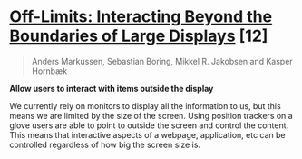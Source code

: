 # [Off-Limits: Interacting Beyond the Boundaries of Large Displays](http://dl.acm.org/citation.cfm?id=2858083) [12]

> Anders Markussen, Sebastian Boring, Mikkel R. Jakobsen and Kasper Hornbæk

**Allow users to interact with items outside the display**

We currently rely on monitors to display all the information to us, but this means we are limited by the size of the screen. Using position trackers on a glove users are able to point to outside the screen and control the content. This means that interactive aspects of a webpage, application, etc can be controlled regardless of how big the screen size is.
